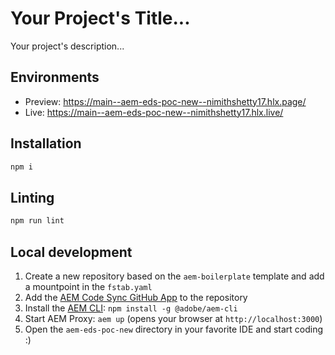 # Your Project's Title...
Your project's description...

## Environments
- Preview: https://main--aem-eds-poc-new--nimithshetty17.hlx.page/
- Live: https://main--aem-eds-poc-new--nimithshetty17.hlx.live/

## Installation

```sh
npm i
```

## Linting

```sh
npm run lint
```

## Local development

1. Create a new repository based on the `aem-boilerplate` template and add a mountpoint in the `fstab.yaml`
1. Add the [AEM Code Sync GitHub App](https://github.com/apps/aem-code-sync) to the repository
1. Install the [AEM CLI](https://github.com/adobe/helix-cli): `npm install -g @adobe/aem-cli`
1. Start AEM Proxy: `aem up` (opens your browser at `http://localhost:3000`)
1. Open the `aem-eds-poc-new` directory in your favorite IDE and start coding :)

